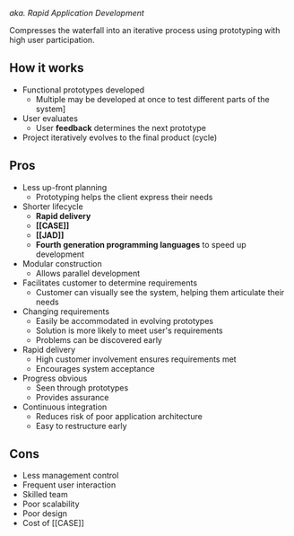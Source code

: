 *aka. Rapid Application Development*

Compresses the waterfall into an iterative process using prototyping with high user participation.

## How it works

- Functional prototypes developed
	- Multiple may be developed at once to test different parts of the system]
- User evaluates
	- User **feedback** determines the next prototype
- Project iteratively evolves to the final product (cycle)

## Pros

- Less up-front planning
	- Prototyping helps the client express their needs
- Shorter lifecycle
	- **Rapid delivery**
	- **[[CASE]]**
	- **[[JAD]]**
	- **Fourth generation programming languages** to speed up development
- Modular construction
	- Allows parallel development
- Facilitates customer to determine requirements
	- Customer can visually see the system, helping them articulate their needs
- Changing requirements
	- Easily be accommodated in evolving prototypes
	- Solution is more likely to meet user's requirements
	- Problems can be discovered early
- Rapid delivery
	 - High customer involvement ensures requirements met
	 - Encourages system acceptance
- Progress obvious
	- Seen through prototypes
	- Provides assurance
- Continuous integration
	- Reduces risk of poor application architecture
	- Easy to restructure early

## Cons

- Less management control
- Frequent user interaction
- Skilled team
- Poor scalability
- Poor design
- Cost of [[CASE]]